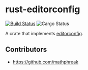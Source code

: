 # rust-editorconfig
[![Build Status](https://travis-ci.org/mrandri19/rust-editorconfig.svg?branch=master)](https://travis-ci.org/mrandri19/rust-editorconfig)  ![Cargo Status](https://img.shields.io/crates/v/editorconfig.svg)

A crate that implements [editorconfig](http://editorconfig.org/).

## Contributors
- https://github.com/mathphreak